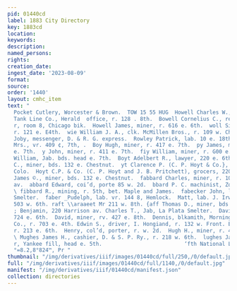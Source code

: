 ```yaml
---
pid: 01440cd
label: 1883 City Directory
key: 1883cd
location: 
keywords: 
description: 
named_persons: 
rights: 
creation_date: 
ingest_date: '2023-08-09'
format: 
source: 
order: '1440'
layout: cmhc_item
text: "                                                                           @
  Pocket Cutlery, Worcester & Brown.  TOW 15 55 HUG  Howell Charles W., agt. Consolidated
  Tank Line Co., Herald  office, r. 128 . 8th.  Bowell Cornelius C., real estate,
  r, room 8, Chicago bik.  Howell James, miner, r. 616 e. 6th.  woll Sidney W., miner,
  r. 121 e. E4th.  wie William J. A., clk. McMillen Bros., r. 109 w. Chestnut.  fowland
  Joby, messenger, D. & R. G. express.  Rowley Patrick, lab. 10 e. 18th.  foy Bridget
  Mrs., vr. 409 ¢, 7th, .  Boy Hugh, miner, r. 417 e. 7th.  py James, miner, r. 409
  e. 7th.  y John, miner, r. 411 e. 7th.  fiy William, miner, r. G00 e. 4th.  Poy
  William, Jab. bds. head e. 7th.  Boyt Adelbert R., lawyer, 220 e. 6th,  foyt A.
  C., miner, bds. 132 e. Chestnut.  yt Clarence P. (C. P. Hoyt & Co.}, vr. Canon City,
  Colo.  Hoyt C.P. & Co. (C. P. Hoyt and J. B. Pritchett), grocers, 220 e. 6th.  eyt
  James ©., miner, bds. 132 e. Chestnut.  fabbard Charles, miner, r. 100 s. Toledo
  av.  abbard Edward, coi’d, porte 85 w. 2d.  bbard P. C. machinist, Zoo Theatre,
  \ fibbard R., mining, r. 5th, bet. Maple and James.  fabecker John, lab. American
  Smelter.  faber _Pudelph, lab. vr. 144 8, Hemlock.  Matt, lab. J. Irwin & Son, r.
  503 w. 6th. raft \\araaeet Mr 211 w. 8th. {aff Thomas D., miner, bds. 131 c. 3d.
  ; Benjamin, 220 Harrison av. Charles T., Jab, La Plata Smelter.  David, miner, bds.
  724 e. 6th.  David, miner, rv. 427 e. 8th.  Dennis, blkamith, Morning Star Mining
  Co., r. 703 e. 4th. Edwin S., driver, I. Hongiand, r. 132 w. Front. Elizabeth Mrs.,
  r. 213 e. 6th.  Henry, col’d, porter, r. w. 2d.  Hugh H., miner, r. 407 e. 11th.
  \ Mughes James H., cashier, D. & S. P. Ry., r. 218 w. 6th.  lughes James R., miner,
  r, Yankee fill, head e. 5th.                          ‘fth National Loan Office,
  °=8.2,8°824™, Pr "
thumbnail: "/img/derivatives/iiif/images/01440cd/full/250,/0/default.jpg"
full: "/img/derivatives/iiif/images/01440cd/full/1140,/0/default.jpg"
manifest: "/img/derivatives/iiif/01440cd/manifest.json"
collection: directories
---
```

